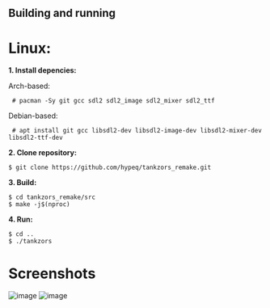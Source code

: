## Building and running

# Linux:
**1. Install depencies:**  
  
Arch-based:
```
 # pacman -Sy git gcc sdl2 sdl2_image sdl2_mixer sdl2_ttf
```
Debian-based:
```
 # apt install git gcc libsdl2-dev libsdl2-image-dev libsdl2-mixer-dev libsdl2-ttf-dev
```
**2. Clone repository:**
```
$ git clone https://github.com/hypeq/tankzors_remake.git
```
**3. Build:**
```
$ cd tankzors_remake/src
$ make -j$(nproc)
``` 

**4. Run:**
```
$ cd ..
$ ./tankzors
```
# Screenshots
![image](https://github.com/user-attachments/assets/4f7c2035-8499-4e21-9571-dcb74a05df65)
![image](https://github.com/user-attachments/assets/21c22905-2b9f-43c0-a689-7b75af4966f5)
